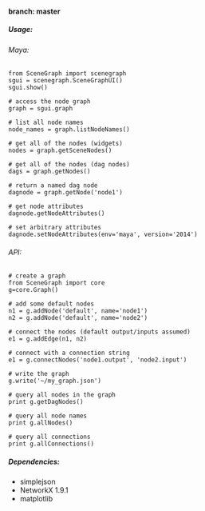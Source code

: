#### branch: master

##### Usage:

###### Maya:

	from SceneGraph import scenegraph
	sgui = scenegraph.SceneGraphUI()
	sgui.show()
	
	# access the node graph
	graph = sgui.graph

	# list all node names
	node_names = graph.listNodeNames()

	# get all of the nodes (widgets)
	nodes = graph.getSceneNodes()

	# get all of the nodes (dag nodes)
	dags = graph.getNodes()

	# return a named dag node
	dagnode = graph.getNode('node1')

	# get node attributes
	dagnode.getNodeAttributes()
		
	# set arbitrary attributes
	dagnode.setNodeAttributes(env='maya', version='2014')


###### API:

	# create a graph
	from SceneGraph import core
	g=core.Graph()

	# add some default nodes
	n1 = g.addNode('default', name='node1')
	n2 = g.addNode('default', name='node2')

	# connect the nodes (default output/inputs assumed)
	e1 = g.addEdge(n1, n2)

	# connect with a connection string
	e1 = g.connectNodes('node1.output', 'node2.input')

	# write the graph
	g.write('~/my_graph.json')

	# query all nodes in the graph
	print g.getDagNodes()

	# query all node names
	print g.allNodes()

	# query all connections
	print g.allConnections()


##### Dependencies:

- simplejson
- NetworkX 1.9.1
- matplotlib